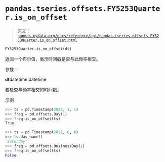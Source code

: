 # `pandas.tseries.offsets.FY5253Quarter.is_on_offset`

> 原文：[`pandas.pydata.org/docs/reference/api/pandas.tseries.offsets.FY5253Quarter.is_on_offset.html`](https://pandas.pydata.org/docs/reference/api/pandas.tseries.offsets.FY5253Quarter.is_on_offset.html)

```py
FY5253Quarter.is_on_offset(dt)
```

返回一个布尔值，表示时间戳是否与此频率相交。

参数：

**dt**datetime.datetime

要检查与频率相交的时间戳。

示例

```py
>>> ts = pd.Timestamp(2022, 1, 1)
>>> freq = pd.offsets.Day(1)
>>> freq.is_on_offset(ts)
True 
```

```py
>>> ts = pd.Timestamp(2022, 8, 6)
>>> ts.day_name()
'Saturday'
>>> freq = pd.offsets.BusinessDay(1)
>>> freq.is_on_offset(ts)
False 
```
